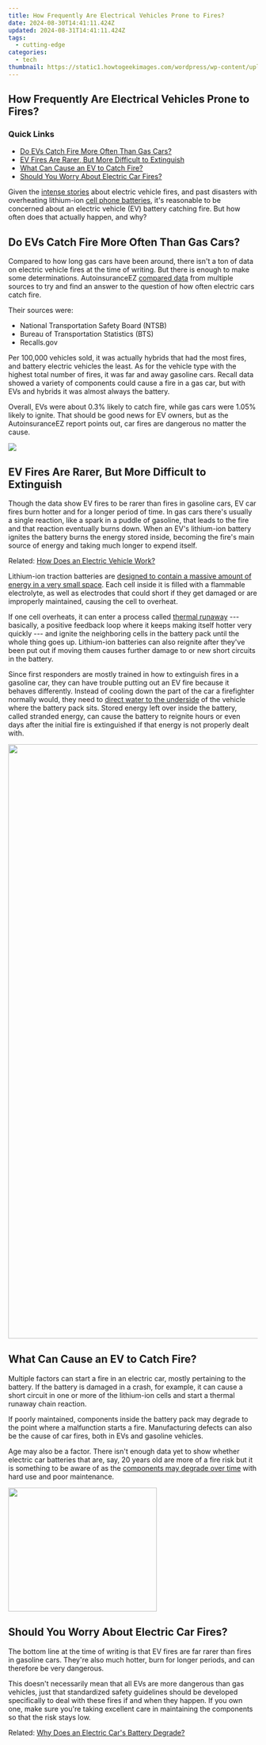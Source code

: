```yaml
---
title: How Frequently Are Electrical Vehicles Prone to Fires?
date: 2024-08-30T14:41:11.424Z
updated: 2024-08-31T14:41:11.424Z
tags:
  - cutting-edge
categories:
  - tech
thumbnail: https://static1.howtogeekimages.com/wordpress/wp-content/uploads/2022/06/car-burning-fire.jpg
---
```


## How Frequently Are Electrical Vehicles Prone to Fires?

### Quick Links

* [Do EVs Catch Fire More Often Than Gas Cars?](https://facebook-video-footage.techidaily.com/updated-in-2024-chuckle-factory-designing-7-video-ideas-for-humorists/)
* [EV Fires Are Rarer, But More Difficult to Extinguish](https://video-capture.techidaily.com/2024-approved-the-art-of-google-meet-modifications-using-masks-and-effects/)
* [What Can Cause an EV to Catch Fire?](https://iphone-transfer.techidaily.com/in-2024-how-to-transfer-messages-from-apple-iphone-xs-max-to-other-iphone-all-ios-versions-drfone-by-drfone-transfer-from-ios/)
* [Should You Worry About Electric Car Fires?](https://fox-glue.techidaily.com/digital-delivery-diary-poker-perspectives/)

 Given the [intense stories](https://www.washingtonpost.com/technology/2021/08/04/tesla-fire/) about electric vehicle fires, and past disasters with overheating lithium-ion [cell phone batteries](https://iphone-unlock.techidaily.com/in-2024-apple-iphone-15-plus-backup-password-never-set-but-still-asking-heres-the-fix-drfone-by-drfone-ios/), it's reasonable to be concerned about an electric vehicle (EV) battery catching fire. But how often does that actually happen, and why?

##  Do EVs Catch Fire More Often Than Gas Cars?

 Compared to how long gas cars have been around, there isn't a ton of data on electric vehicle fires at the time of writing. But there is enough to make some determinations. AutoinsuranceEZ [compared data](https://www.autoinsuranceez.com/gas-vs-electric-car-fires/) from multiple sources to try and find an answer to the question of how often electric cars catch fire.

 Their sources were:

* National Transportation Safety Board (NTSB)
* Bureau of Transportation Statistics (BTS)
* Recalls.gov

 Per 100,000 vehicles sold, it was actually hybrids that had the most fires, and battery electric vehicles the least. As for the vehicle type with the highest total number of fires, it was far and away gasoline cars. Recall data showed a variety of components could cause a fire in a gas car, but with EVs and hybrids it was almost always the battery.

 Overall, EVs were about 0.3% likely to catch fire, while gas cars were 1.05% likely to ignite. That should be good news for EV owners, but as the AutoinsuranceEZ report points out, car fires are dangerous no matter the cause.

<!-- affiliate ads begin -->
<a href="https://store.iobit.com/order/checkout.php?PRODS=4596923&QTY=1&AFFILIATE=108875&CART=1"><img src="https://secure.avangate.com/images/merchant/184260348236f9554fe9375772ff966e/ascscan_468X60.png" border="0"></a>
<!-- affiliate ads end -->
##  EV Fires Are Rarer, But More Difficult to Extinguish

 Though the data show EV fires to be rarer than fires in gasoline cars, EV car fires burn hotter and for a longer period of time. In gas cars there's usually a single reaction, like a spark in a puddle of gasoline, that leads to the fire and that reaction eventually burns down. When an EV's lithium-ion battery ignites the battery burns the energy stored inside, becoming the fire's main source of energy and taking much longer to expend itself.

Related: [How Does an Electric Vehicle Work?](https://instagram-video-recordings.techidaily.com/new-2024-approved-heres-what-you-dont-know-about-instagram-story-viewer2/) 

 Lithium-ion traction batteries are [designed to contain a massive amount of energy in a very small space](https://instagram-video-recordings.techidaily.com/new-2024-approved-heres-what-you-dont-know-about-instagram-story-viewer2/). Each cell inside it is filled with a flammable electrolyte, as well as electrodes that could short if they get damaged or are improperly maintained, causing the cell to overheat.

 If one cell overheats, it can enter a process called [thermal runaway](https://www.evfiresafe.com/ev-fire-what-is-thermal-runaway) \--- basically, a positive feedback loop where it keeps making itself hotter very quickly --- and ignite the neighboring cells in the battery pack until the whole thing goes up. Lithium-ion batteries can also reignite after they've been put out if moving them causes further damage to or new short circuits in the battery.

 Since first responders are mostly trained in how to extinguish fires in a gasoline car, they can have trouble putting out an EV fire because it behaves differently. Instead of cooling down the part of the car a firefighter normally would, they need to [direct water to the underside](https://www.anrdoezrs.net/links/3607085/type/dlg/sid/UUhtgUeUpU205730/https://www.youtube.com/watch?v=J6eS6JzBn0k&%3Bt=13s) of the vehicle where the battery pack sits. Stored energy left over inside the battery, called stranded energy, can cause the battery to reignite hours or even days after the initial fire is extinguished if that energy is not properly dealt with.

<!-- affiliate ads begin -->
<a href="https://ukaidot.sjv.io/c/5597632/1793237/19578" target="_top" id="1793237"><img src="//a.impactradius-go.com/display-ad/19578-1793237" border="0" alt="" width="1200" height="1200"/></a><img height="0" width="0" src="https://imp.pxf.io/i/5597632/1793237/19578" style="position:absolute;visibility:hidden;" border="0" />
<!-- affiliate ads end -->
##  What Can Cause an EV to Catch Fire?

 Multiple factors can start a fire in an electric car, mostly pertaining to the battery. If the battery is damaged in a crash, for example, it can cause a short circuit in one or more of the lithium-ion cells and start a thermal runaway chain reaction.

 If poorly maintained, components inside the battery pack may degrade to the point where a malfunction starts a fire. Manufacturing defects can also be the cause of car fires, both in EVs and gasoline vehicles.

 Age may also be a factor. There isn't enough data yet to show whether electric car batteries that are, say, 20 years old are more of a fire risk but it is something to be aware of as the [components may degrade over time](https://youtube-web.techidaily.com/ed-in-2024-youtubes-earnings-go-up-with-500-subs/) with hard use and poor maintenance.

<!-- affiliate ads begin -->
<a href="https://printrendy.pxf.io/c/5597632/1453719/17020" target="_top" id="1453719"><img src="//a.impactradius-go.com/display-ad/17020-1453719" border="0" alt="" width="300" height="250"/></a><img height="0" width="0" src="https://imp.pxf.io/i/5597632/1453719/17020" style="position:absolute;visibility:hidden;" border="0" />
<!-- affiliate ads end -->
##  Should You Worry About Electric Car Fires?

 The bottom line at the time of writing is that EV fires are far rarer than fires in gasoline cars. They're also much hotter, burn for longer periods, and can therefore be very dangerous.

 This doesn't necessarily mean that all EVs are more dangerous than gas vehicles, just that standardized safety guidelines should be developed specifically to deal with these fires if and when they happen. If you own one, make sure you're taking excellent care in maintaining the components so that the risk stays low.

Related: [Why Does an Electric Car's Battery Degrade?](https://youtube-web.techidaily.com/ed-in-2024-youtubes-earnings-go-up-with-500-subs/)

<ins class="adsbygoogle"
     style="display:block"
     data-ad-format="autorelaxed"
     data-ad-client="ca-pub-7571918770474297"
     data-ad-slot="1223367746"></ins>



<ins class="adsbygoogle"
     style="display:block"
     data-ad-client="ca-pub-7571918770474297"
     data-ad-slot="8358498916"
     data-ad-format="auto"
     data-full-width-responsive="true"></ins>


